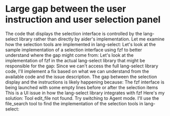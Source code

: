 # Large gap between the user instruction and user selection panel
The code that displays the selection interface is controlled by the lang-select library rather than directly by aider's implementation. Let me examine how the selection tools are implemented in lang-select:
Let's look at the sample implementation of a selection interface using fzf to better understand where the gap might come from:
Let's look at the implementation of fzf in the actual lang-select library that might be responsible for the gap:
Since we can't access the full lang-select library code, I'll implement a fix based on what we can understand from the available code and the issue description.
The gap between the selection display and the instructions is likely happening because:
The fzf interface is being launched with some empty lines before or after the selection items
This is a UI issue in how the lang-select library integrates with fzf
Here's my solution:
Tool edit_file not found. Try switching to Agent mode.
I'll use the file_search tool to find the implementation of the selection tools in lang-select: